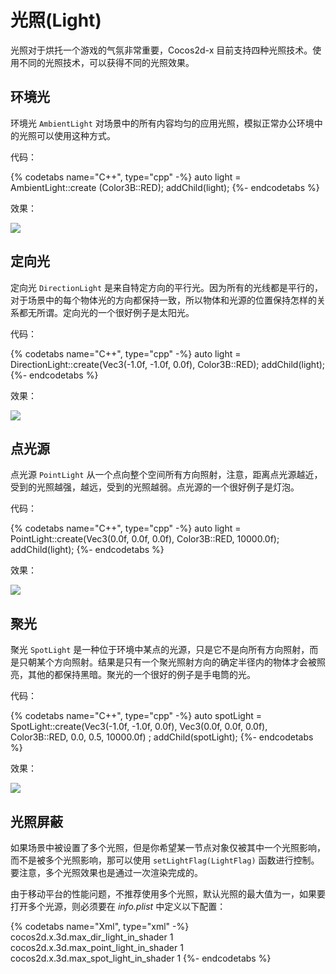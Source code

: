# 光照(Light)

光照对于烘托一个游戏的气氛非常重要，Cocos2d-x 目前支持四种光照技术。使用不同的光照技术，可以获得不同的光照效果。

## 环境光

环境光 `AmbientLight` 对场景中的所有内容均匀的应用光照，模拟正常办公环境中的光照可以使用这种方式。

代码：

{% codetabs name="C++", type="cpp" -%}
auto light = AmbientLight::create (Color3B::RED);
addChild(light);
{%- endcodetabs %}

效果：

![](../../en/3d/3d-img/9_9_1.png)

## 定向光

定向光 `DirectionLight` 是来自特定方向的平行光。因为所有的光线都是平行的，对于场景中的每个物体光的方向都保持一致，所以物体和光源的位置保持怎样的关系都无所谓。定向光的一个很好例子是太阳光。

代码：

{% codetabs name="C++", type="cpp" -%}
auto light = DirectionLight::create(Vec3(-1.0f, -1.0f, 0.0f), Color3B::RED);
addChild(light);
{%- endcodetabs %}

效果：

![](../../en/3d/3d-img/9_9_2.png)

## 点光源

点光源 `PointLight` 从一个点向整个空间所有方向照射，注意，距离点光源越近，受到的光照越强，越远，受到的光照越弱。点光源的一个很好例子是灯泡。

代码：

{% codetabs name="C++", type="cpp" -%}
auto light = PointLight::create(Vec3(0.0f, 0.0f, 0.0f), Color3B::RED, 10000.0f);
addChild(light);
{%- endcodetabs %}

效果：

![](../../en/3d/3d-img/9_9_3.png)

## 聚光

聚光 `SpotLight` 是一种位于环境中某点的光源，只是它不是向所有方向照射，而是只朝某个方向照射。结果是只有一个聚光照射方向的确定半径内的物体才会被照亮，其他的都保持黑暗。聚光的一个很好的例子是手电筒的光。

代码：

{% codetabs name="C++", type="cpp" -%}
auto spotLight = SpotLight::create(Vec3(-1.0f, -1.0f, 0.0f), Vec3(0.0f, 0.0f, 0.0f),
Color3B::RED, 0.0, 0.5, 10000.0f) ;
addChild(spotLight);
{%- endcodetabs %}

效果：

![](../../en/3d/3d-img/9_9_4.png)

## 光照屏蔽

如果场景中被设置了多个光照，但是你希望某一节点对象仅被其中一个光照影响，而不是被多个光照影响，那可以使用 `setLightFlag(LightFlag)` 函数进行控制。要注意，多个光照效果也是通过一次渲染完成的。

由于移动平台的性能问题，不推荐使用多个光照，默认光照的最大值为一，如果要打开多个光源，则必须要在 _info.plist_ 中定义以下配置：

{% codetabs name="Xml", type="xml" -%}
<key> cocos2d.x.3d.max_dir_light_in_shader </key>
<integer> 1 </integer>
<key> cocos2d.x.3d.max_point_light_in_shader </key>
<integer> 1 </integer>
<key> cocos2d.x.3d.max_spot_light_in_shader </key>
<integer> 1 </integer>
{%- endcodetabs %}
